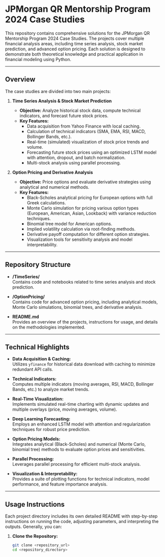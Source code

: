 # JPMorgan QR Mentorship Program 2024 Case Studies

This repository contains comprehensive solutions for the JPMorgan QR Mentorship Program 2024 Case Studies. The projects cover multiple financial analysis areas, including time series analysis, stock market prediction, and advanced option pricing. Each solution is designed to demonstrate both theoretical knowledge and practical application in financial modeling using Python.

---

## Overview

The case studies are divided into two main projects:

1. **Time Series Analysis & Stock Market Prediction**
   - **Objective:** Analyze historical stock data, compute technical indicators, and forecast future stock prices.
   - **Key Features:**
     - Data acquisition from Yahoo Finance with local caching.
     - Calculation of technical indicators (SMA, EMA, RSI, MACD, Bollinger Bands, etc.).
     - Real-time (simulated) visualization of stock price trends and volume.
     - Forecasting future stock prices using an optimized LSTM model with attention, dropout, and batch normalization.
     - Multi-stock analysis using parallel processing.

2. **Option Pricing and Derivative Analysis**
   - **Objective:** Price options and evaluate derivative strategies using analytical and numerical methods.
   - **Key Features:**
     - Black-Scholes analytical pricing for European options with full Greek calculations.
     - Monte Carlo simulation for pricing various option types (European, American, Asian, Lookback) with variance reduction techniques.
     - Binomial tree model for American options.
     - Implied volatility calculation via root-finding methods.
     - Derivative payoff computation for different option strategies.
     - Visualization tools for sensitivity analysis and model interpretability.

---

## Repository Structure

- **/TimeSeries/**  
  Contains code and notebooks related to time series analysis and stock prediction.

- **/OptionPricing/**  
  Contains code for advanced option pricing, including analytical models, Monte Carlo simulations, binomial trees, and derivative analysis.

- **README.md**  
  Provides an overview of the projects, instructions for usage, and details on the methodologies implemented.

---

## Technical Highlights

- **Data Acquisition & Caching:**  
  Utilizes `yfinance` for historical data download with caching to minimize redundant API calls.

- **Technical Indicators:**  
  Computes multiple indicators (moving averages, RSI, MACD, Bollinger Bands, etc.) to analyze market trends.

- **Real-Time Visualization:**  
  Implements simulated real-time charting with dynamic updates and multiple overlays (price, moving averages, volume).

- **Deep Learning Forecasting:**  
  Employs an enhanced LSTM model with attention and regularization techniques for robust price prediction.

- **Option Pricing Models:**  
  Integrates analytical (Black-Scholes) and numerical (Monte Carlo, binomial tree) methods to evaluate option prices and sensitivities.

- **Parallel Processing:**  
  Leverages parallel processing for efficient multi-stock analysis.

- **Visualization & Interpretability:**  
  Provides a suite of plotting functions for technical indicators, model performance, and feature importance analysis.

---

## Usage Instructions

Each project directory includes its own detailed README with step-by-step instructions on running the code, adjusting parameters, and interpreting the outputs. Generally, you can:

1. **Clone the Repository:**
   ```bash
   git clone <repository_url>
   cd <repository_directory>
